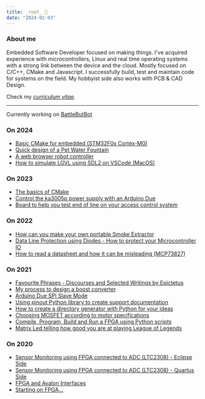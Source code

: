```yaml
---
title: _root_ 🌱
date: "2024-02-03"
---
```


### About me

Embedded Software Developer focused on making things. I've acquired experience with
microcontrollers, Linux and real time operating systems with a strong link
between the device and the cloud. Mostly focused on C/C++, CMake and
Javascript. I successfully build, test and maintain code for systems on the
field. My hobbyist side also works with PCB & CAD Design.

Check my <a href="download/NunoNogueira_CV2024.pdf" download="NunoNogueiraCV.pdf">_curriculum vitae_</a>.

---

Currently working on [BattleButBot](https://github.com/nguterresn/battlebutbot)

### On 2024

* [Basic CMake for embedded (STM32F0x Cortex-M0)](cmake/cmake-for-embedded.md)
* [Quick design of a Pet Water Fountain](pet-water-fountain.md)
* [A web browser robot controller](browser-robot-controller.md)
* [How to simulate LGVL using SDL2 on VSCode (MacOS)](lgvl-simulator-vscode-macos.md)

### On 2023

* [The basics of CMake](cmake/cmake.md)
* [Control the ka3005p power supply with an Arduino Due](psu-ka3005p-due.md)
* [Board to help you test end of line on your access control system](end-of-line-board.md)

### On 2022

* [How can you make your own portable Smoke Extractor](smoke-extractor.md)
* [Data Line Protection using Diodes - How to protect your Microcontroller IO](data-line-protection.md)
* [How to read a datasheet and how it can be misleading (MCP73827)](how-datasheets-can-be-misleading.md)

### On 2021

<!-- - [Year 2021 Recapitulation](year-2021-recap.md) -->
* [Favourite Phrases - Discourses and Selected Writings by Epictetus](discourses-and-selected-writings.md)
* [My process to design a boost converter](boost-converter.md)
* [Arduino Due SPI Slave Mode](arduino-spi-slave.md)
* [Using pinout Python library to create support documentation](documentation-python-script.md)
* [How to create a directory generator with Python for your ideas](version-control-script.md)
* [Choosing MOSFET according to motor specifications](motor-mosfet-research.md)
* [Compile, Program, Build and Run a FPGA using Python scripts](fpga-python-script.md)
* [Matrix Led telling how good you are at playing League of Legends](matrix-led-lol.md)

### On 2020

* [Sensor Monitoring using FPGA connected to ADC (LTC2308) - Eclipse Side](sensor-monitoring-fpga-adc-ltc2308-eclipse.md)
* [Sensor Monitoring using FPGA connected to ADC (LTC2308) - Quartus Side](sensor-monitoring-fpga-adc-ltc2308.md)
* [FPGA and Avalon Interfaces](fpga-and-avalon-interfaces.md)
* [Starting on FPGA...](starting-on-fpga.md)

<!-- #### [**Some useful VS Code Extensions**](http://archive.guterresnogueira.com/content/usefultools/i.html) <span class="tag is-light is-rounded">Useful tools</span> -->
<!-- #### [**About this website**](http://archive.guterresnogueira.com/content/aboutme.html) <span class="tag is-light is-rounded">Personal notes</span> -->
